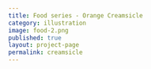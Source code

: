 ```yaml
---
title: Food series - Orange Creamsicle
category: illustration
image: food-2.png
published: true
layout: project-page
permalink: creamsicle
---
```

